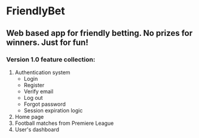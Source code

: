 # FriendlyBet

## Web based app for friendly betting. No prizes for winners. Just for fun!

### Version 1.0 feature collection:
1) Authentication system
    - Login
    - Register
    - Verify email
    - Log out
    - Forgot password
    - Session expiration logic
2) Home page
3) Football matches from Premiere League
4) User's dashboard
